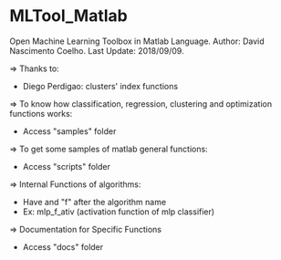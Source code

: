 # MLTool_Matlab

Open Machine Learning Toolbox in Matlab Language. 
Author: David Nascimento Coelho. 
Last Update: 2018/09/09. 

=> Thanks to:

- Diego Perdigao: clusters' index functions

=> To know how classification, regression, clustering and optimization 
   functions works:

- Access "samples" folder

=> To get some samples of matlab general functions:

- Access "scripts" folder
 
=> Internal Functions of algorithms:

- Have and "f" after the algorithm name
- Ex: mlp_f_ativ (activation function of mlp classifier)

=> Documentation for Specific Functions

- Access "docs" folder
